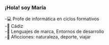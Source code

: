### ¡Hola! soy María
-💻 Profe de informática en ciclos formativos  
-📌 Cádiz  
-🌱 Lenguajes de marca, Entornos de desarrollo  
-💫 Aficciones: naturaleza, deporte, viajar

<!--
**maricuela/maricuela** is a ✨ _special_ ✨ repository because its `README.md` (this file) appears on your GitHub profile.
Here are some ideas to get you started:
- 🔭 I’m currently working on ...
- 🌱 I’m currently learning ...
- 👯 I’m looking to collaborate on ...
- 🤔 I’m looking for help with ...
- 💬 Ask me about ...
- 📫 How to reach me: ...
- 😄 Pronouns: ...
- ⚡ Fun fact: ...
-->
